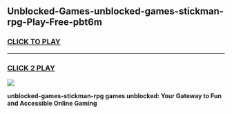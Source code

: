 
## Unblocked-Games-unblocked-games-stickman-rpg-Play-Free-pbt6m
<h3>
<a href="https://premium76.site?title=unblocked-games-stickman-rpg&ref=22A">CLICK TO PLAY</a></h3>
<hr>

<h3>
<a href="https://premium76.site?title=unblocked-games-stickman-rpg&ref=22A">CLICK 2 PLAY</a>
  
</h3>

<a href="https://premium76.site?title=unblocked-games-stickman-rpg&ref=22A"><img src="https://clearcache.store/games.png"></a>


**unblocked-games-stickman-rpg games unblocked: Your Gateway to Fun and Accessible Online Gaming**

